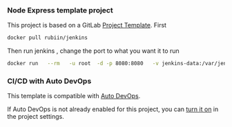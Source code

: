 ### Node Express template project

This project is based on a GitLab [Project Template](https://docs.gitlab.com/ee/gitlab-basics/create-project.html).
First
```sh
docker pull rubiin/jenkins
```
Then run jenkins , change the port to what you want it to run
```sh
docker run   --rm   -u root  -d -p 8080:8080   -v jenkins-data:/var/jenkins_home   -v /var/run/docker.sock:/var/run/docker.sock   -v "$HOME":/home   rubiin/jenkins
```

### CI/CD with Auto DevOps

This template is compatible with [Auto DevOps](https://docs.gitlab.com/ee/topics/autodevops/).

If Auto DevOps is not already enabled for this project, you can [turn it on](https://docs.gitlab.com/ee/topics/autodevops/#enabling-auto-devops) in the project settings.
